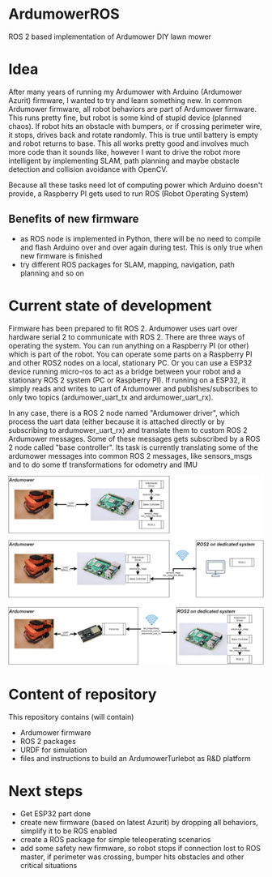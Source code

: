 # ArdumowerROS
ROS 2 based implementation of Ardumower DIY lawn mower


# Idea
After many years of running my Ardumower with Arduino (Ardumower Azurit) firmware, I wanted to try and learn something new. 
In common Ardumower firmware, all robot behaviors are part of Ardumower firmware. This runs pretty fine, but robot is some kind of stupid device 
(planned chaos). 
If robot hits an obstacle with bumpers, or if crossing perimeter wire, it stops, drives back and rotate randomly. This is true until battery is empty and robot returns to base.
This all works pretty good and involves much more code than it sounds like, however I want to drive the robot more intelligent by implementing
SLAM, path planning and maybe obstacle detection and collision avoidance with OpenCV.

Because all these tasks need lot of computing power which Arduino doesn't provide, a Raspberry PI gets used to run ROS (Robot Operating System)

## Benefits of new firmware
- as ROS node is implemented in Python, there will be no need to compile and flash Arduino over and over again during test. This is only true when new firmware is finished
- try different ROS packages for SLAM, mapping, navigation, path planning and so on

# Current state of development
Firmware has been prepared to fit ROS 2. Ardumower uses uart over hardware serial 2 to communicate with ROS 2. There are three ways of operating the system. You can run anything on a Raspberry PI (or other) which is part of the robot. You can operate some parts on a Raspberry PI and other ROS2 nodes on a local, stationary PC. Or you can use a ESP32 device running micro-ros to act as a bridge between your robot and a stationary ROS 2 system (PC or Raspberry PI). 
If running on a ESP32, it simply reads and writes to uart of Ardumower and publishes/subscribes to only two topics (ardumower_uart_tx and ardumower_uart_rx).

In any case, there is a ROS 2 node named "Ardumower driver", which process the uart data (either because it is attached directly or by subscribing to ardumower_uart_rx) and translate them to custom ROS 2 Ardumower messages. Some of these messages gets subscribed by a ROS 2 node called "base controller". Its task is currently translating some of the ardumower messages into common ROS 2 messages, like sensors_msgs and to do some tf transformations for odometry and IMU

![ROS2 schematics](https://github.com/PaddyCube/ArdumowerROS/blob/Development/Docs/ROS2_diagram.jpg)

# Content of repository
This repository contains (will contain) 
- Ardumower firmware
- ROS 2 packages
- URDF for simulation
- files and instructions to build an ArdumowerTurlebot as R&D platform

# Next steps
- Get ESP32 part done
- create new firmware (based on latest Azurit) by dropping all behaviors, simplify it to be ROS enabled
- create a ROS package for simple teleoperating scenarios
- add some safety new firmware, so robot stops if connection lost to ROS master, if perimeter was crossing, bumper hits obstacles and other 
  critical situations
